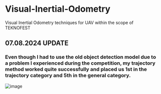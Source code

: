 # Visual-Inertial-Odometry
 Visual Inertial Odometry techniques for UAV within the scope of TEKNOFEST

 ## 07.08.2024 UPDATE
 ### Even though I had to use the old object detection model due to a problem I experienced during the competition, my trajectory method worked quite successfully and placed us 1st in the trajectory category and 5th in the general category.
![image](https://github.com/user-attachments/assets/52f7fcc4-483a-43c6-bb1d-ee20ac3e5968)


